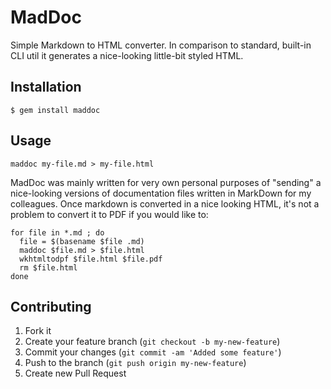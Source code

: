 # MadDoc

Simple Markdown to HTML converter. In comparison to standard, built-in CLI
util it generates a nice-looking little-bit styled HTML.


## Installation

    $ gem install maddoc


## Usage

    maddoc my-file.md > my-file.html

MadDoc was mainly written for very own personal purposes of "sending" a
nice-looking versions of documentation files written in MarkDown for my
colleagues. Once markdown is converted in a nice looking HTML, it's not
a problem to convert it to PDF if you would like to:

    for file in *.md ; do
      file = $(basename $file .md)
      maddoc $file.md > $file.html
      wkhtmltodpf $file.html $file.pdf
      rm $file.html
    done


## Contributing

1. Fork it
2. Create your feature branch (`git checkout -b my-new-feature`)
3. Commit your changes (`git commit -am 'Added some feature'`)
4. Push to the branch (`git push origin my-new-feature`)
5. Create new Pull Request
